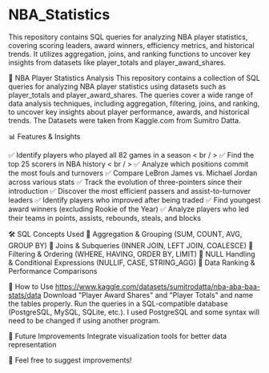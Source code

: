 # NBA_Statistics
This repository contains SQL queries for analyzing NBA player statistics, covering scoring leaders, award winners, efficiency metrics, and historical trends. It utilizes aggregation, joins, and ranking functions to uncover key insights from datasets like player_totals and player_award_shares.

🏀 NBA Player Statistics Analysis
This repository contains a collection of SQL queries for analyzing NBA player statistics using datasets such as player_totals and player_award_shares. The queries cover a wide range of data analysis techniques, including aggregation, filtering, joins, and ranking, to uncover key insights about player performance, awards, and historical trends. The Datasets were taken from Kaggle.com from Sumitro Datta. 

📊 Features & Insights

✅ Identify players who played all 82 games in a season < br / >
✅ Find the top 25 scorers in NBA history < br / >
✅ Analyze which positions commit the most fouls and turnovers
✅ Compare LeBron James vs. Michael Jordan across various stats
✅ Track the evolution of three-pointers since their introduction
✅ Discover the most efficient passers and assist-to-turnover leaders
✅ Identify players who improved after being traded
✅ Find youngest award winners (excluding Rookie of the Year)
✅ Analyze players who led their teams in points, assists, rebounds, steals, and blocks

🛠️ SQL Concepts Used
🔹 Aggregation & Grouping (SUM, COUNT, AVG, GROUP BY)
🔹 Joins & Subqueries (INNER JOIN, LEFT JOIN, COALESCE)
🔹 Filtering & Ordering (WHERE, HAVING, ORDER BY, LIMIT)
🔹 NULL Handling & Conditional Expressions (NULLIF, CASE, STRING_AGG)
🔹 Data Ranking & Performance Comparisons

📌 How to Use
https://www.kaggle.com/datasets/sumitrodatta/nba-aba-baa-stats/data
Download "Player Award Shares" and "Player Totals" and name the tables properly.
Run the queries in a SQL-compatible database (PostgreSQL, MySQL, SQLite, etc.).
I used PostgreSQL and some syntax will need to be changed if using another program.

🚀 Future Improvements
Integrate visualization tools for better data representation

📢 Feel free to suggest improvements!
